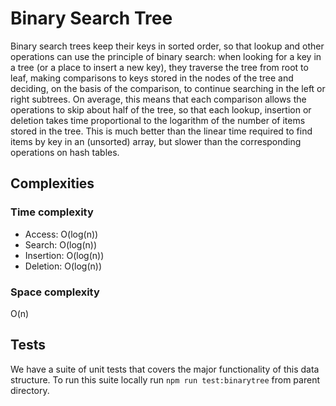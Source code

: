 # Binary Search Tree
Binary search trees keep their keys in sorted order, so that lookup and other operations can use the principle of binary search: when looking for a key in a tree (or a place to insert a new key), they traverse the tree from root to leaf, making comparisons to keys stored in the nodes of the tree and deciding, on the basis of the comparison, to continue searching in the left or right subtrees. On average, this means that each comparison allows the operations to skip about half of the tree, so that each lookup, insertion or deletion takes time proportional to the logarithm of the number of items stored in the tree. This is much better than the linear time required to find items by key in an (unsorted) array, but slower than the corresponding operations on hash tables.

## Complexities
### Time complexity

- Access: O(log(n))
- Search: O(log(n))
- Insertion: O(log(n))
- Deletion: O(log(n))
### Space complexity

O(n)

## Tests
We have a suite of unit tests that covers the major functionality of this data structure. To run this suite locally run `npm run test:binarytree` from parent directory.